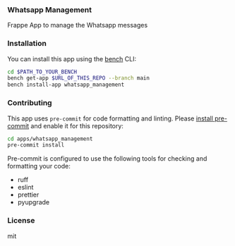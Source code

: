 ### Whatsapp Management

Frappe App to manage the Whatsapp messages

### Installation

You can install this app using the [bench](https://github.com/frappe/bench) CLI:

```bash
cd $PATH_TO_YOUR_BENCH
bench get-app $URL_OF_THIS_REPO --branch main
bench install-app whatsapp_management
```

### Contributing

This app uses `pre-commit` for code formatting and linting. Please [install pre-commit](https://pre-commit.com/#installation) and enable it for this repository:

```bash
cd apps/whatsapp_management
pre-commit install
```

Pre-commit is configured to use the following tools for checking and formatting your code:

- ruff
- eslint
- prettier
- pyupgrade

### License

mit
